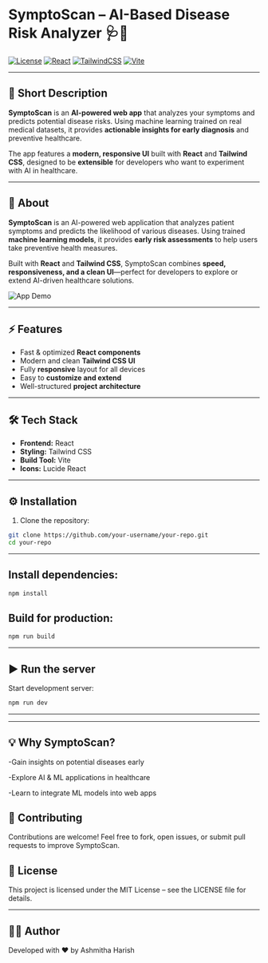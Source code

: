 # SymptoScan – AI-Based Disease Risk Analyzer 🩺🤖


[![License](https://img.shields.io/badge/License-MIT-blue.svg)](LICENSE)
[![React](https://img.shields.io/badge/React-17.0-blue?logo=react&logoColor=white)](https://reactjs.org/)
[![TailwindCSS](https://img.shields.io/badge/TailwindCSS-3.3.0-green?logo=tailwind-css&logoColor=white)](https://tailwindcss.com/)
[![Vite](https://img.shields.io/badge/Vite-4.0-orange?logo=vite&logoColor=white)](https://vitejs.dev/)

---

## 📝 Short Description
**SymptoScan** is an **AI-powered web app** that analyzes your symptoms and predicts potential disease risks. Using machine learning trained on real medical datasets, it provides **actionable insights for early diagnosis** and preventive healthcare.  

The app features a **modern, responsive UI** built with **React** and **Tailwind CSS**, designed to be **extensible** for developers who want to experiment with AI in healthcare.


---
## 📝 About

**SymptoScan** is an AI-powered web application that analyzes patient symptoms and predicts the likelihood of various diseases. Using trained **machine learning models**, it provides **early risk assessments** to help users take preventive health measures.

Built with **React** and **Tailwind CSS**, SymptoScan combines **speed, responsiveness, and a clean UI**—perfect for developers to explore or extend AI-driven healthcare solutions.

![App Demo](https://via.placeholder.com/600x300.png?text=App+Demo+GIF)

---

## ⚡ Features

- Fast & optimized **React components**  
- Modern and clean **Tailwind CSS UI**  
- Fully **responsive** layout for all devices  
- Easy to **customize and extend**  
- Well-structured **project architecture**  

---

## 🛠️ Tech Stack

- **Frontend:** React  
- **Styling:** Tailwind CSS  
- **Build Tool:** Vite  
- **Icons:** Lucide React  

---

## ⚙️ Installation

1. Clone the repository:  
```bash
git clone https://github.com/your-username/your-repo.git
cd your-repo
```
---
## Install dependencies:

```bash
npm install
```
## Build for production:
```bash
npm run build
```
---
## ▶️ Run the server
Start development server:
```bash
npm run dev
```
---

---
## 💡 Why SymptoScan?
-Gain insights on potential diseases early

-Explore AI & ML applications in healthcare

-Learn to integrate ML models into web apps

## 🌟 Contributing
Contributions are welcome! Feel free to fork, open issues, or submit pull requests to improve SymptoScan.

## 📄 License
This project is licensed under the MIT License – see the LICENSE file for details.

---
## 👩‍💻 Author
Developed with ❤️ by Ashmitha Harish
